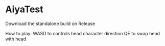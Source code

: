# AiyaTest

Download the standalone build on Release

How to play:
WASD to controls head character direction
QE to swap head with head
